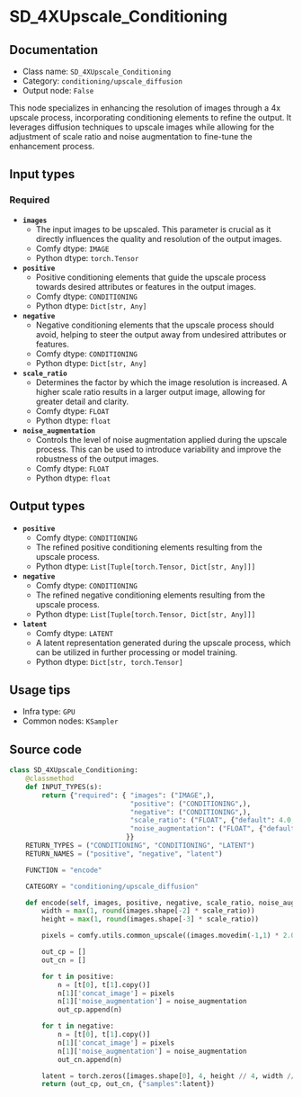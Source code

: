 # SD_4XUpscale_Conditioning
## Documentation
- Class name: `SD_4XUpscale_Conditioning`
- Category: `conditioning/upscale_diffusion`
- Output node: `False`

This node specializes in enhancing the resolution of images through a 4x upscale process, incorporating conditioning elements to refine the output. It leverages diffusion techniques to upscale images while allowing for the adjustment of scale ratio and noise augmentation to fine-tune the enhancement process.
## Input types
### Required
- **`images`**
    - The input images to be upscaled. This parameter is crucial as it directly influences the quality and resolution of the output images.
    - Comfy dtype: `IMAGE`
    - Python dtype: `torch.Tensor`
- **`positive`**
    - Positive conditioning elements that guide the upscale process towards desired attributes or features in the output images.
    - Comfy dtype: `CONDITIONING`
    - Python dtype: `Dict[str, Any]`
- **`negative`**
    - Negative conditioning elements that the upscale process should avoid, helping to steer the output away from undesired attributes or features.
    - Comfy dtype: `CONDITIONING`
    - Python dtype: `Dict[str, Any]`
- **`scale_ratio`**
    - Determines the factor by which the image resolution is increased. A higher scale ratio results in a larger output image, allowing for greater detail and clarity.
    - Comfy dtype: `FLOAT`
    - Python dtype: `float`
- **`noise_augmentation`**
    - Controls the level of noise augmentation applied during the upscale process. This can be used to introduce variability and improve the robustness of the output images.
    - Comfy dtype: `FLOAT`
    - Python dtype: `float`
## Output types
- **`positive`**
    - Comfy dtype: `CONDITIONING`
    - The refined positive conditioning elements resulting from the upscale process.
    - Python dtype: `List[Tuple[torch.Tensor, Dict[str, Any]]]`
- **`negative`**
    - Comfy dtype: `CONDITIONING`
    - The refined negative conditioning elements resulting from the upscale process.
    - Python dtype: `List[Tuple[torch.Tensor, Dict[str, Any]]]`
- **`latent`**
    - Comfy dtype: `LATENT`
    - A latent representation generated during the upscale process, which can be utilized in further processing or model training.
    - Python dtype: `Dict[str, torch.Tensor]`
## Usage tips
- Infra type: `GPU`
- Common nodes: `KSampler`


## Source code
```python
class SD_4XUpscale_Conditioning:
    @classmethod
    def INPUT_TYPES(s):
        return {"required": { "images": ("IMAGE",),
                              "positive": ("CONDITIONING",),
                              "negative": ("CONDITIONING",),
                              "scale_ratio": ("FLOAT", {"default": 4.0, "min": 0.0, "max": 10.0, "step": 0.01}),
                              "noise_augmentation": ("FLOAT", {"default": 0.0, "min": 0.0, "max": 1.0, "step": 0.001}),
                             }}
    RETURN_TYPES = ("CONDITIONING", "CONDITIONING", "LATENT")
    RETURN_NAMES = ("positive", "negative", "latent")

    FUNCTION = "encode"

    CATEGORY = "conditioning/upscale_diffusion"

    def encode(self, images, positive, negative, scale_ratio, noise_augmentation):
        width = max(1, round(images.shape[-2] * scale_ratio))
        height = max(1, round(images.shape[-3] * scale_ratio))

        pixels = comfy.utils.common_upscale((images.movedim(-1,1) * 2.0) - 1.0, width // 4, height // 4, "bilinear", "center")

        out_cp = []
        out_cn = []

        for t in positive:
            n = [t[0], t[1].copy()]
            n[1]['concat_image'] = pixels
            n[1]['noise_augmentation'] = noise_augmentation
            out_cp.append(n)

        for t in negative:
            n = [t[0], t[1].copy()]
            n[1]['concat_image'] = pixels
            n[1]['noise_augmentation'] = noise_augmentation
            out_cn.append(n)

        latent = torch.zeros([images.shape[0], 4, height // 4, width // 4])
        return (out_cp, out_cn, {"samples":latent})

```
